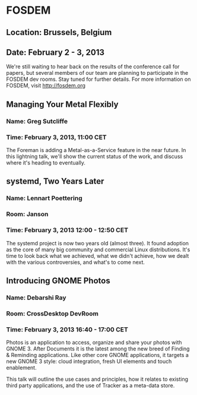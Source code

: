 # FOSDEM
## Location: Brussels, Belgium
## Date: February 2 - 3, 2013

We're still waiting to hear back on the results of the conference call for papers, but several members of our team are planning to participate in the FOSDEM dev rooms. Stay tuned for further details. For more information on FOSDEM, visit http://fosdem.org


## Managing Your Metal Flexibly
### Name: Greg Sutcliffe
### Time: February 3, 2013, 11:00 CET

The Foreman is adding a Metal-as-a-Service feature in the near future. In this lightning talk, we'll show the current status of the work, and discuss where it's heading to eventually.


## systemd, Two Years Later
### Name: Lennart Poettering
### Room: Janson
### Time: February 3, 2013 12:00 - 12:50 CET

The systemd project is now two years old (almost three). It found adoption as 
the core of many big community and commercial Linux distributions. It's time 
to look back what we achieved, what we didn't achieve, how we dealt with the 
various controversies, and what's to come next.


## Introducing GNOME Photos
### Name: Debarshi Ray
### Room: CrossDesktop DevRoom
### Time: February 3, 2013 16:40 - 17:00 CET

Photos is an application to access, organize and share your photos with 
GNOME 3. After Documents it is the latest among the new breed of Finding &
Reminding applications. Like other core GNOME applications, it targets a new
GNOME 3 style: cloud integration, fresh UI elements and touch enablement.

This talk will outline the use cases and principles, how it relates to existing
third party applications, and the use of Tracker as a meta-data store.
